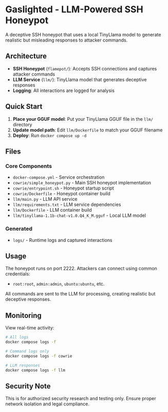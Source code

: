 # Gaslighted - LLM-Powered SSH Honeypot

A deceptive SSH honeypot that uses a local TinyLlama model to generate realistic but misleading responses to attacker commands.

## Architecture

- **SSH Honeypot** (`flamepot/`): Accepts SSH connections and captures attacker commands
- **LLM Service** (`llm/`): TinyLlama model that generates deceptive responses
- **Logging**: All interactions are logged for analysis

## Quick Start

1. **Place your GGUF model**: Put your TinyLlama GGUF file in the `llm/` directory
2. **Update model path**: Edit `llm/Dockerfile` to match your GGUF filename
3. **Deploy**: Run `docker compose up -d`

## Files

### Core Components
- `docker-compose.yml` - Service orchestration
- `cowrie/simple_honeypot.py` - Main SSH honeypot implementation
- `cowrie/entrypoint.sh` - Honeypot startup script
- `cowrie/Dockerfile` - Honeypot container build
- `llm/main.py` - LLM API service
- `llm/requirements.txt` - LLM service dependencies  
- `llm/Dockerfile` - LLM container build
- `llm/tinyllama-1.1b-chat-v1.0.Q4_K_M.gguf` - Local LLM model

### Generated
- `logs/` - Runtime logs and captured interactions

## Usage

The honeypot runs on port 2222. Attackers can connect using common credentials:
- `root:root`, `admin:admin`, `ubuntu:ubuntu`, etc.

All commands are sent to the LLM for processing, creating realistic but deceptive responses.

## Monitoring

View real-time activity:
```bash
# All logs
docker compose logs -f

# Command logs only  
docker compose logs -f cowrie

# LLM responses
docker compose logs -f llm
```

## Security Note

This is for authorized security research and testing only. Ensure proper network isolation and legal compliance.